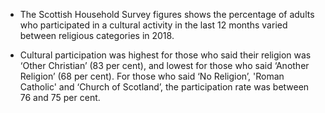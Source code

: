 * The Scottish Household Survey figures shows the percentage of adults who participated in a cultural activity in the last 12 months varied between religious categories in 2018. 

* Cultural participation was highest for those who said their religion was ‘Other Christian’ (83 per cent), and lowest for those who said ‘Another Religion’ (68 per cent). For those who said ‘No Religion’, 'Roman Catholic' and ‘Church of Scotland’, the participation rate was between 76 and 75 per cent.


